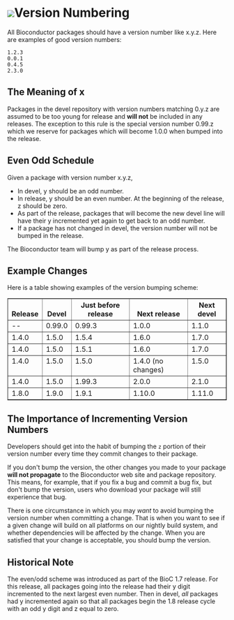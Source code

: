 ![](/images/icons/magnifier.gif)Version Numbering
=================

All Bioconductor packages should have a version number like x.y.z.
Here are examples of good version numbers:

    1.2.3
    0.0.1
    0.4.5
    2.3.0

The Meaning of x
----------------
Packages in the devel repository with version numbers matching 0.y.z
are assumed to be too young for release and **will not** be included
in any releases. The exception to this rule is the special version
number 0.99.z which we reserve for packages which will become 1.0.0
when bumped into the release.


Even Odd Schedule
-----------------

Given a package with version number x.y.z,

* In devel, y should be an odd number.
* In release, y should be an even number.  At the beginning of the
  release, z should be zero.
* As part of the release, packages that will become the new devel line
  will have their y incremented yet again to get back to an odd
  number.
* If a package has not changed in devel, the version number will not
  be bumped in the release.

The Bioconductor team will bump y as part of the release process.

Example Changes
---------------

Here is a table showing examples of the version bumping scheme:

<table border="1" cellpadding="5" cellspacing="0">
<thead valign="bottom">
<tr>
  <th class="head">Release</th>
  <th class="head">Devel</th>
  <th class="head">Just before release</th>
  <th class="head">Next release</th>
  <th class="head">Next devel</th>
</tr>
</thead>
<tbody valign="top">
<tr>
  <td>--</td><td>0.99.0</td><td>0.99.3</td><td>1.0.0</td><td>1.1.0</td>
</tr>
<tr>
  <td>1.4.0</td><td>1.5.0</td><td>1.5.4</td><td>1.6.0</td><td>1.7.0</td>
</tr>
<tr>
  <td>1.4.0</td><td>1.5.0</td><td>1.5.1</td><td>1.6.0</td><td>1.7.0</td>
</tr>
<tr>
  <td>1.4.0</td><td>1.5.0</td><td>1.5.0</td><td>1.4.0 (no changes)</td><td>1.5.0</td>
</tr>
<tr>
  <td>1.4.0</td><td>1.5.0</td><td>1.99.3</td><td>2.0.0</td><td>2.1.0</td>
</tr>
<tr>
  <td>1.8.0</td><td>1.9.0</td><td>1.9.1</td><td>1.10.0</td><td>1.11.0</td>
</tr>
</tbody>
</table>


The Importance of Incrementing Version Numbers
-----------------------------------------------

Developers should get into the habit of bumping the `z` portion of 
their version number every time they commit changes to their package.

If you don't bump the version, the other changes you made to your
package **will not propagate** to the Bioconductor web site and
package repository. This means, for example, that if you fix a bug
and commit a bug fix, but don't bump the version, users who download
your package will still experience that bug.

There is one circumstance in which you may *want* to avoid bumping
the version number when committing a change. That is when you want 
to see if a given change will build on all platforms on our nightly
build system, and whether dependencies will be affected by the change. 
When you are satisfied that your change is acceptable, you should 
bump the version.



Historical Note
---------------

The even/odd scheme was introduced as part of the BioC 1.7 release.
For this release, all packages going into the release had their y
digit incremented to the next largest even number.  Then in devel,
*all* packages had y incremented again so that all packages begin the
1.8 release cycle with an odd y digit and z equal to zero.
